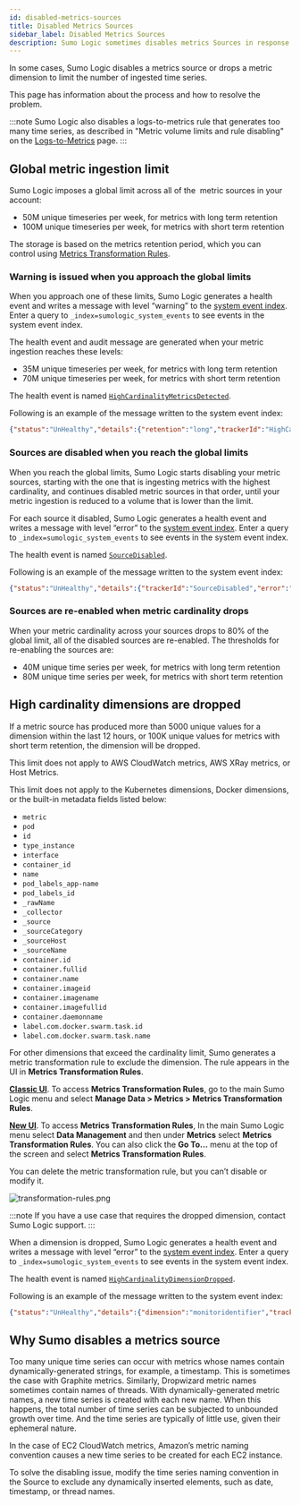 ```yaml
---
id: disabled-metrics-sources
title: Disabled Metrics Sources
sidebar_label: Disabled Metrics Sources
description: Sumo Logic sometimes disables metrics Sources in response to excessive volume of time series.
---
```


In some cases, Sumo Logic disables a metrics source or drops a metric dimension to limit the number of ingested time series. 

This page has information about the process and how to resolve the problem.

:::note
Sumo Logic also disables a logs-to-metrics rule that generates too many time series, as described in "Metric volume limits and rule disabling" on the [Logs-to-Metrics](../logs-to-metrics.md) page.
:::

## Global metric ingestion limit

Sumo Logic imposes a global limit across all of the  metric sources in your account:

* 50M unique timeseries per week, for metrics with long term retention
* 100M unique timeseries per week, for metrics with short term retention

The storage is based on the metrics retention period, which you can control using [Metrics Transformation Rules](../metrics-transformation-rules.md).

### Warning is issued when you approach the global limits

When you approach one of these limits, Sumo Logic generates a health event and writes a message with level “warning” to the [system event index](/docs/manage/security/audit-indexes/system-event-index/). Enter a query to `_index=sumologic_system_events` to see events in the system event index.

The health event and audit message are generated when your metric ingestion reaches these levels:

* 35M unique timeseries per week, for metrics with long term retention
* 70M unique timeseries per week, for metrics with short term retention

The health event is named [`HighCardinalityMetricsDetected`](https://service.sumologic.com/audit/docs/#operation/getHighCardinalityMetricsDetected). 

Following is an example of the message written to the system event index:

```json
{"status":"UnHealthy","details":{"retention":"long","trackerId":"HighCardinalityMetricsDetected","error":"Detected high cardinality in metrics time series","description":"Approaching the limit for total number of unique time series allowed. In case of exceeding the limit some of your metrics sources would be temporary disabled."},"eventType":"Health-Change","severityLevel":"Warning","accountId":"0000000000000475","eventId":"0687c55e-0b77-44a4-9a6f-6d6d5e588244","eventName":"HighCardinalityMetricsDetected","eventTime":"2020-06-18T14:45:48.252Z","eventFormatVersion":"1.0 beta","subsystem":"Metrics","resourceIdentity":{"id":"0000000000000475","name":"stagData","type":"Organisation"}}
```

### Sources are disabled when you reach the global limits

When you reach the global limits, Sumo Logic starts disabling your metric sources, starting with the one that is ingesting metrics with the highest cardinality, and continues disabled metric sources in that order, until your metric ingestion is reduced to a volume that is lower than the limit.

For each source it disabled, Sumo Logic generates a health event and writes a message with level “error” to the [system event index](/docs/manage/security/audit-indexes/system-event-index/). Enter a query to `_index=sumologic_system_events` to see events in the system event index.

The health event is named [`SourceDisabled`](https://service.sumologic.com/audit/docs/#operation/getSourceDisabled). 

Following is an example of the message written to the system event index:

```json
{"status":"UnHealthy","details":{"trackerId":"SourceDisabled","error":"Metrics source temporarily disabled","description":"This metrics source has sent too many unique time series and has been temporarily disabled. The data sent while this source is disabled cannot be recovered."},"eventType":"Health-Change","severityLevel":"Error","accountId":"0000000000000475","eventId":"4b1e4710-bef6-4ebe-926b-57e6b4743e9a","eventName":"SourceDisabled ","eventTime":"2020-06-18T15:00:20.776Z","eventFormatVersion":"1.0 beta","subsystem":"Metrics","resourceIdentity":{"collectorId":"000000000627859B","collectorName":"stag-cass-metrics-aa-2","id":"000000000644FB28","name":"HostMetrics","type":"Source"}}
```

### Sources are re-enabled when metric cardinality drops

When your metric cardinality across your sources drops to 80% of the global limit, all of the disabled sources are re-enabled. The thresholds for re-enabling the sources are:

* 40M unique time series per week, for metrics with long term retention
* 80M unique time series per week, for metrics with short term retention

## High cardinality dimensions are dropped

If a metric source has produced more than 5000 unique values for a dimension within the last 12 hours, or 100K unique values for metrics with short term retention, the dimension will be dropped. 

This limit does not apply to AWS CloudWatch metrics, AWS XRay metrics, or Host Metrics. 

This limit does not apply to the Kubernetes dimensions, Docker dimensions, or the built-in metadata fields listed below:

* `metric`
* `pod`
* `id`
* `type_instance`
* `interface`
* `container_id`
* `name`
* `pod_labels_app-name`
* `pod_labels_id`
* `_rawName`
* `_collector`
* `_source`
* `_sourceCategory`
* `_sourceHost`
* `_sourceName`
* `container.id`
* `container.fullid`
* `container.name`
* `container.imageid`
* `container.imagename`
* `container.imagefullid`
* `container.daemonname`
* `label.com.docker.swarm.task.id`
* `label.com.docker.swarm.task.name`

For other dimensions that exceed the cardinality limit, Sumo generates a metric transformation rule to exclude the dimension. The rule appears in the UI in **Metrics Transformation Rules**.

[**Classic UI**](/docs/get-started/sumo-logic-ui-classic).  To access **Metrics Transformation Rules**, go to the main Sumo Logic menu and select **Manage Data > Metrics > Metrics Transformation Rules**. 


[**New UI**](/docs/get-started/sumo-logic-ui/). To access **Metrics Transformation Rules**, In the main Sumo Logic menu select **Data Management** and then under **Metrics** select **Metrics Transformation Rules**. You can also click the **Go To...** menu at the top of the screen and select **Metrics Transformation Rules**. 
 

You can delete the metric transformation rule, but you can’t disable or modify it. 

![transformation-rules.png](/img/metrics/transformation-rules.png)

:::note
If you have a use case that requires the dropped dimension, contact Sumo Logic support.
:::

When a dimension is dropped, Sumo Logic generates a health event and writes a message with level “error” to the [system event index](/docs/manage/security/audit-indexes/system-event-index/). Enter a query to `_index=sumologic_system_events` to see events in the system event index.

The health event is named [`HighCardinalityDimensionDropped`](https://service.sumologic.com/audit/docs/#operation/getHighCardinalityDimensionDropped).

Following is an example of the message written to the system event index:

```json
{"status":"UnHealthy","details":{"dimension":"monitoridentifier","trackerId":"HighCardinalityDimensionDropped","error":"Dropped highly cardinal metrics dimension","description":"This metrics source has sent metrics with too many unique values of one dimension. Therefore said dimension will be dropped from metrics coming from this source."},"eventType":"Health-Change","severityLevel":"Error","accountId":"0000000000000131","eventId":"7354fe41-bd6e-46e2-802b-bc6b42a97406","eventName":"HighCardinalityDimensionDropped","eventTime":"2020-06-18T15:49:57.803Z","eventFormatVersion":"1.0 beta","subsystem":"Metrics","resourceIdentity":{"collectorId":"00000000064C90BE","collectorName":"nite-alert-1","id":"000000000689D385","name":"carbon2udp","type":"Source"}}
```

## Why Sumo disables a metrics source 

Too many unique time series can occur with metrics whose names contain dynamically-generated strings, for example, a timestamp. This is sometimes the case with Graphite metrics. Similarly, Dropwizard metric names sometimes contain names of threads. With dynamically-generated metric names, a new time series is created with each new name. When this happens, the total number of time series can be subjected to unbounded growth over time. And the time series are typically of little use, given their ephemeral nature.

In the case of EC2 CloudWatch metrics, Amazon’s metric naming convention causes a new time series to be created for each EC2 instance.

To solve the disabling issue, modify the time series naming convention in the Source to exclude any dynamically inserted elements, such as date, timestamp, or thread names.
